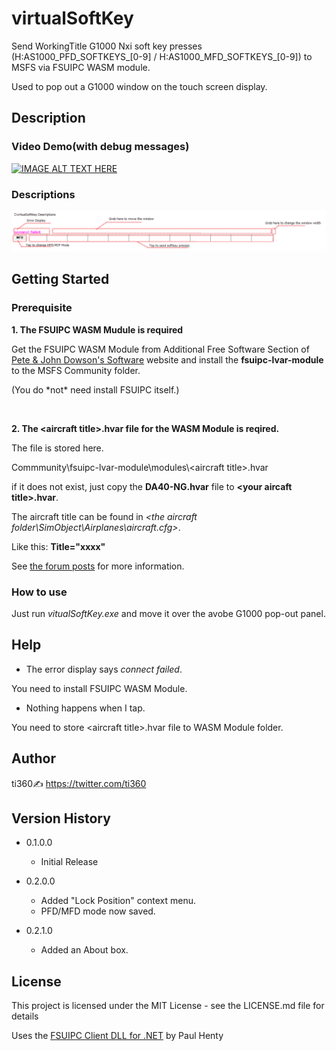 ﻿# virtualSoftKey

Send WorkingTitle G1000 Nxi soft key presses (H:AS1000_PFD_SOFTKEYS_[0-9] / H:AS1000_MFD_SOFTKEYS_[0-9]) to MSFS via FSUIPC WASM module.

Used to pop out a G1000 window on the touch screen display.

## Description

### Video Demo(with debug messages)

[![IMAGE ALT TEXT HERE](https://img.youtube.com/vi/TL5XNFdLN7E/0.jpg)](https://www.youtube.com/watch?v=TL5XNFdLN7E)

### Descriptions

![Descriptions](img/descriptions.png)
## Getting Started

### Prerequisite

**1. The FSUIPC WASM Mudule is required**

Get the FSUIPC WASM Module from Additional Free Software Section of [Pete & John Dowson's Software](http://fsuipc.com) website and install the **fsuipc-lvar-module** to the MSFS Community folder.

(You do \*not* need install FSUIPC itself.)

<br />

**2. The \<aircraft title>.hvar file for the WASM Module is reqired.**

The file is stored here.

Commmunity\\fsuipc-lvar-module\\modules\\\<aircraft title>.hvar 

if it does not exist, just copy the **DA40-NG.hvar** file to **\<your aircaft title>.hvar**.

The aircraft title can be found in *<the aircraft folder\SimObject\Airplanes\aircraft.cfg>*.

Like this: **Title="xxxx"**

See [the forum posts](https://forum.simflight.com/topic/92031-wasm-module-client-api-for-msfs-fsuipc7-now-available/) for more information. 


### How to use 

Just run *vitualSoftKey.exe* and move it over the avobe G1000 pop-out panel.


## Help

* The error display says *connect failed*.

You need to install FSUIPC WASM Module.

* Nothing happens when I tap.

You need to store \<aircraft title>.hvar file to WASM Module folder.

## Author

ti360✍ https://twitter.com/ti360

## Version History

* 0.1.0.0
    * Initial Release
* 0.2.0.0
    * Added "Lock Position" context menu.
    * PFD/MFD mode now saved.

* 0.2.1.0
    * Added an About box.

## License

This project is licensed under the MIT License - see the LICENSE.md file for details

Uses the [FSUIPC Client DLL for .NET](http://fsuipc.paulhenty.com/) by Paul Henty 


